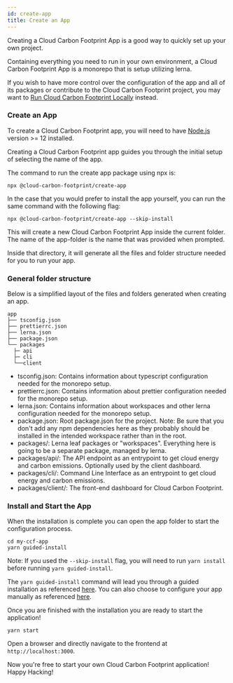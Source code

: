 ```yaml
---
id: create-app
title: Create an App
---
```


Creating a Cloud Carbon Footprint App is a good way to quickly set up your own project.

Containing everything you need to run in your own environment, a Cloud Carbon Footprint App is a monorepo that is setup utilizing lerna.

If you wish to have more control over the configuration of the app and all of its packages or contribute to the Cloud Carbon Footprint project, you may want to [Run Cloud Carbon Footprint Locally](getting-started#configuring-the-app-locally) instead.

### Create an App

To create a Cloud Carbon Footprint app, you will need to have [Node.js](https://nodejs.org/en/download/) version >= 12 installed.

Creating a Cloud Carbon Footprint app guides you through the initial setup of selecting the name of the app.

The command to run the create app package using npx is:

```
npx @cloud-carbon-footprint/create-app
```

In the case that you would prefer to install the app yourself, you can run the same command with the following flag:

```
npx @cloud-carbon-footprint/create-app --skip-install
```

This will create a new Cloud Carbon Footprint App inside the current folder. The name of the app-folder is the name that was provided when prompted.

Inside that directory, it will generate all the files and folder structure needed for you to run your app.

### General folder structure

Below is a simplified layout of the files and folders generated when creating an app.

```
app
├── tsconfig.json
├── prettierrc.json
├── lerna.json
├── package.json
└── packages
  ├─ api
  ├─ cli
  └──client
```

- tsconfig.json: Contains information about typescript configuration needed for the monorepo setup.
- prettierrc.json: Contains information about prettier configuration needed for the monorepo setup.
- lerna.json: Contains information about workspaces and other lerna configuration needed for the monorepo setup.
- package.json: Root package.json for the project. Note: Be sure that you don't add any npm dependencies here as they probably should be installed in the intended workspace rather than in the root.
- packages/: Lerna leaf packages or "workspaces". Everything here is going to be a separate package, managed by lerna.
- packages/api/: The API endpoint as an entrypoint to get cloud energy and carbon emissions. Optionally used by the client dashboard.
- packages/cli/: Command Line Interface as an entrypoint to get cloud energy and carbon emissions.
- packages/client/: The front-end dashboard for Cloud Carbon Footprint.

### Install and Start the App

When the installation is complete you can open the app folder to start the configuration process.

```
cd my-ccf-app
yarn guided-install
```

Note: If you used the `--skip-install` flag, you will need to run `yarn install` before running `yarn guided-install`.

The `yarn guided-install` command will lead you through a guided installation as referenced [here](gettingstarted#standard-install). You can also choose to configure your app manually as referenced [here](aws).

Once you are finished with the installation you are ready to start the application!

```
yarn start
```

Open a browser and directly navigate to the frontend at `http://localhost:3000`.

Now you're free to start your own Cloud Carbon Footprint application! Happy Hacking!
